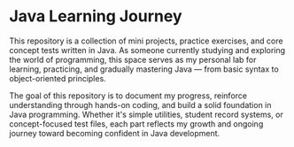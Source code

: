 # Java Learning Journey

This repository is a collection of mini projects, practice exercises, and core concept tests written in Java. As someone currently studying and exploring the world of programming, this space serves as my personal lab for learning, practicing, and gradually mastering Java — from basic syntax to object-oriented principles.

The goal of this repository is to document my progress, reinforce understanding through hands-on coding, and build a solid foundation in Java programming. Whether it's simple utilities, student record systems, or concept-focused test files, each part reflects my growth and ongoing journey toward becoming confident in Java development.
